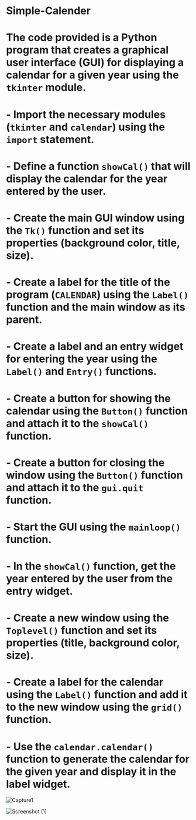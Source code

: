 # Simple-Calender
# The code provided is a Python program that creates a graphical user interface (GUI) for displaying a calendar for a given year using the `tkinter` module.

# - Import the necessary modules (`tkinter` and `calendar`) using the `import` statement.

# - Define a function `showCal()` that will display the calendar for the year entered by the user.

# - Create the main GUI window using the `Tk()` function and set its properties (background color, title, size).

# - Create a label for the title of the program (`CALENDAR`) using the `Label()` function and the main window as its parent.

# - Create a label and an entry widget for entering the year using the `Label()` and `Entry()` functions.

# - Create a button for showing the calendar using the `Button()` function and attach it to the `showCal()` function.

# - Create a button for closing the window using the `Button()` function and attach it to the `gui.quit` function.

# - Start the GUI using the `mainloop()` function.

# - In the `showCal()` function, get the year entered by the user from the entry widget.

# - Create a new window using the `Toplevel()` function and set its properties (title, background color, size).

# - Create a label for the calendar using the `Label()` function and add it to the new window using the `grid()` function.

# - Use the `calendar.calendar()` function to generate the calendar for the given year and display it in the label widget.

![Capture1](https://user-images.githubusercontent.com/101247442/236380270-37f42a57-b448-4e9f-95a5-baf4fcbb8c60.PNG)



![Screenshot (1)](https://user-images.githubusercontent.com/101247442/236380306-769646b1-2eb1-448f-aa8d-fb545c4d84e7.png)
